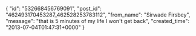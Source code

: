 {
   "id": "532668456769091",
   "post_id": "462493170453287_462528253783112",
   "from_name": "Sirwade Firsbey",
   "message": "that is 5 minutes of my life I won't get back",
   "created_time": "2013-07-04T01:47:31+0000"
 }
